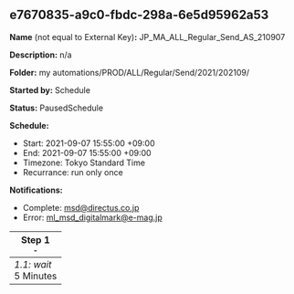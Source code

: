 ## e7670835-a9c0-fbdc-298a-6e5d95962a53

**Name** (not equal to External Key)**:** JP_MA_ALL_Regular_Send_AS_210907

**Description:** n/a

**Folder:** my automations/PROD/ALL/Regular/Send/2021/202109/

**Started by:** Schedule

**Status:** PausedSchedule

**Schedule:**

* Start: 2021-09-07 15:55:00 +09:00
* End: 2021-09-07 15:55:00 +09:00
* Timezone: Tokyo Standard Time
* Recurrance: run only once

**Notifications:**

* Complete: msd@directus.co.jp
* Error: ml_msd_digitalmark@e-mag.jp

| Step 1<br>_<small>-</small>_ |
| --- |
| _1.1: wait_<br>5 Minutes |
